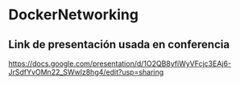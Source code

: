 # DockerNetworking

## Link de presentación usada en conferencia
https://docs.google.com/presentation/d/1O2QB8yfiWyVFcjc3EAj6-JrSdfYvOMn22_SWwlz8hg4/edit?usp=sharing
